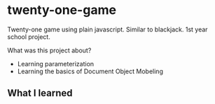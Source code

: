 # twenty-one-game
Twenty-one game using plain javascript. Similar to blackjack. 1st year school project.

What was this project about?
- Learning parameterization
- Learning the basics of Document Object Mobeling

What I learned
- 
